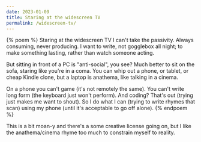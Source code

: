 ```yaml
---
date: 2023-01-09
title: Staring at the widescreen TV
permalink: /widescreen-tv/
---
```


{% poem %}
Staring at the widescreen TV
I can't take the passivity.
Always consuming,
never producing.
I want to write,
not gogglebox all night;
to make something lasting,
rather than watch someone acting.

But sitting in front of a PC
is "anti-social", you see?
Much better to sit on the sofa,
staring like you're in a coma.
You can whip out a phone,
or tablet, or cheap Kindle clone,
but a laptop is anathema,
like talking in a cinema.

On a phone you can't game
(it's not remotely the same).
You can't write long form
(the keyboard just won't perform).
And coding? That's out
(trying just makes me want to shout).
So I do what I can
(trying to write rhymes that scan)
using my phone
(until it's acceptable to go off alone).
{% endpoem %}

This is a bit moan-y and there's a some creative license
going on, but I like the anathema/cinema rhyme too much to
constrain myself to reality.